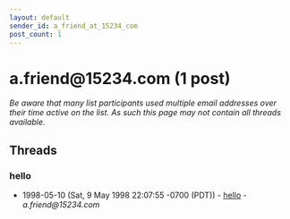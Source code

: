 ```yaml
---
layout: default
sender_id: a_friend_at_15234_com
post_count: 1
---
```


# a.friend<span>@</span>15234.com (1 post)

_Be aware that many list participants used multiple email addresses over their time active on the list. As such this page may not contain all threads available._

## Threads

### hello
+ 1998-05-10 (Sat, 9 May 1998 22:07:55 -0700 (PDT)) - [hello](/archive/1998/05/6fe31fe4a5d1e810ea5b37c8e375ffc80de47aa027b3296bec9ea95f7266aea0) - _a.friend@15234.com_

